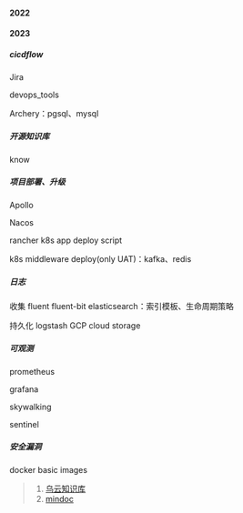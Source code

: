 #### 2022




#### 2023
##### cicdflow
Jira

devops_tools

Archery：pgsql、mysql


##### 开源知识库
know


##### 项目部署、升级
Apollo

Nacos

rancher
k8s app deploy script

k8s middleware deploy(only UAT)：kafka、redis


##### 日志
收集
fluent
fluent-bit
elasticsearch：索引模板、生命周期策略

持久化
logstash
GCP cloud storage


##### 可观测
prometheus

grafana

skywalking

sentinel


##### 安全漏洞
docker basic images 






>1. [乌云知识库](https://github.com/SuperKieran/WooyunDrops)
>2. [mindoc](https://github.com/mindoc-org/mindoc)


